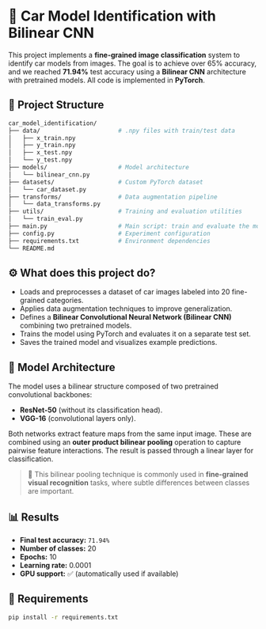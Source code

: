 # 🚗 Car Model Identification with Bilinear CNN

This project implements a **fine-grained image classification** system to identify car models from images. The goal is to achieve over 65% accuracy, and we reached **71.94%** test accuracy using a **Bilinear CNN** architecture with pretrained models. All code is implemented in **PyTorch**.

## 📁 Project Structure

```bash
car_model_identification/
├── data/                      # .npy files with train/test data
│   ├── x_train.npy
│   ├── y_train.npy
│   ├── x_test.npy
│   └── y_test.npy
├── models/                    # Model architecture
│   └── bilinear_cnn.py
├── datasets/                  # Custom PyTorch dataset
│   └── car_dataset.py
├── transforms/                # Data augmentation pipeline
│   └── data_transforms.py
├── utils/                     # Training and evaluation utilities
│   └── train_eval.py
├── main.py                    # Main script: train and evaluate the model
├── config.py                  # Experiment configuration
├── requirements.txt           # Environment dependencies
└── README.md                  
```

## ⚙️ What does this project do?

- Loads and preprocesses a dataset of car images labeled into 20 fine-grained categories.
- Applies data augmentation techniques to improve generalization.
- Defines a **Bilinear Convolutional Neural Network (Bilinear CNN)** combining two pretrained models.
- Trains the model using PyTorch and evaluates it on a separate test set.
- Saves the trained model and visualizes example predictions.

## 🧠 Model Architecture

The model uses a bilinear structure composed of two pretrained convolutional backbones:

- **ResNet-50** (without its classification head).
- **VGG-16** (convolutional layers only).

Both networks extract feature maps from the same input image. These are combined using an **outer product bilinear pooling** operation to capture pairwise feature interactions. The result is passed through a linear layer for classification.

> 🔁 This bilinear pooling technique is commonly used in **fine-grained visual recognition** tasks, where subtle differences between classes are important.

## 📊 Results

- **Final test accuracy:** `71.94%`
- **Number of classes:** 20
- **Epochs:** 10
- **Learning rate:** 0.0001
- **GPU support:** ✅ (automatically used if available)

## 🚀 Requirements

```bash
pip install -r requirements.txt
```